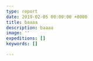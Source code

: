 ```yaml
---
type: report
date: 2019-02-05 00:00:00 +0000
title: baaaa
description: baaaa
image: ''
expeditions: []
keywords: []

---
```


